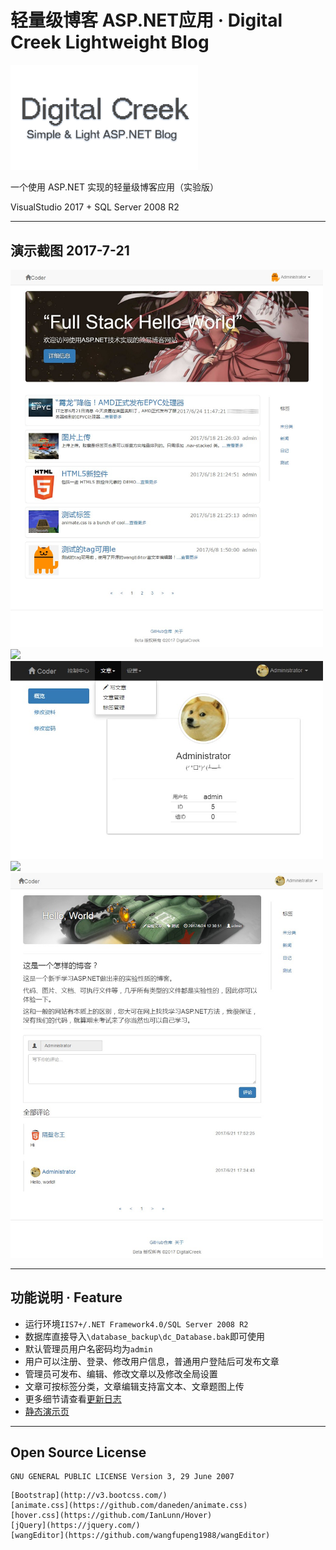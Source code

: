 ﻿# 轻量级博客 ASP.NET应用 · Digital Creek Lightweight Blog

<img src="./demo/dc_logo.png" width="300px"/>

一个使用 ASP.NET 实现的轻量级博客应用（实验版）

VisualStudio 2017 + SQL Server 2008 R2

---

## 演示截图 2017-7-21

<img src="./demo/2017-07-21_163825.jpg" width="500px"/>
<img src="./demo/2017-07-21_164011.jpg" width="500px"/>
<img src="./demo/2017-07-21_164220.jpg" width="500px"/>
<img src="./demo/2017-07-21_164305.jpg" width="500px"/>
<img src="./demo/2017-07-21_164357.jpg" width="500px"/>

---

## 功能说明 · Feature

* 运行环境`IIS7+/.NET Framework4.0/SQL Server 2008 R2`
* 数据库直接导入`\database_backup\dc_Database.bak`即可使用
* 默认管理员用户名密码均为`admin`
* 用户可以注册、登录、修改用户信息，普通用户登陆后可发布文章
* 管理员可发布、编辑、修改文章以及修改全局设置
* 文章可按标签分类，文章编辑支持富文本、文章题图上传
* 更多细节请查看[更新日志](README_LOG.md)
* [静态演示页](https://canwdev.github.io/DigitalCreekDemo)

---


## Open Source License

```
GNU GENERAL PUBLIC LICENSE Version 3, 29 June 2007
```

```
[Bootstrap](http://v3.bootcss.com/)
[animate.css](https://github.com/daneden/animate.css)
[hover.css](https://github.com/IanLunn/Hover)
[jQuery](https://jquery.com/)
[wangEditor](https://github.com/wangfupeng1988/wangEditor)
```
